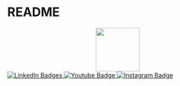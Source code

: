# README


   <div id="badges" align="center">
     <img src="https://media.giphy.com/media/M9gbBd9nbDrOTu1Mqx/giphy.gif" width="100"/>
   </div>

   <div id="badges">
     <a href="your-linkedin-URL">
       <img src="https://img.shields.io/badge/LinkedIn-blue?style=for-the-badge&logo=linkedin&logoColor=white"
   alt="LinkedIn Badges"/>
     </a>
     <a href="your-youtube-URL">
       <img src="https://img.shields.io/badge/Youtube-white?style=for-the-badge&logo=youtube&logoColor=red"
   alt="Youtube Badge"/>
     </a>
     <a href="your-instagram-URL">
       <img src="https://img.shields.io/badge/Instagram-white?style=for-the-badge&logo=instagram&logoColor=red"
   alt="Instagram Badge"/>
     <a/>
   </div>
